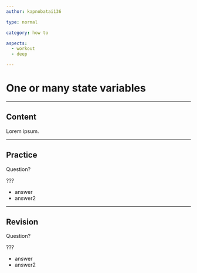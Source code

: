 ```yaml
---
author: kapnobatai136

type: normal

category: how to

aspects:
  - workout
  - deep

---
```


# One or many state variables

---
## Content

Lorem ipsum.

---
## Practice

Question?

???

* answer
* answer2

---
## Revision

Question?

???

* answer
* answer2